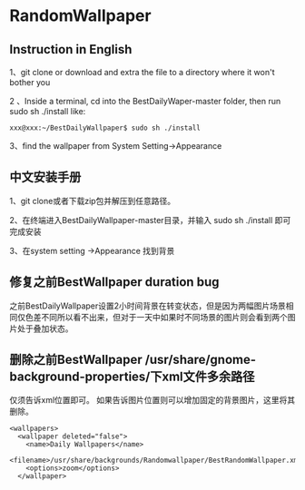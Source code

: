 # RandomWallpaper

## Instruction in English 
1、git clone or download and extra the file to a directory where it won't bother you 

2 、Inside a terminal, cd into the BestDailyWaper-master folder, then run 
sudo sh ./install like:
```
xxx@xxx:~/BestDailyWallpaper$ sudo sh ./install
```

3、find the wallpaper from System Setting->Appearance

## 中文安装手册
1、git clone或者下载zip包并解压到任意路径。

2、在终端进入BestDailyWallpaper-master目录，并输入 sudo sh ./install 即可完成安装

3、在system setting ->Appearance 找到背景

## 修复之前BestWallpaper duration bug
之前BestDailyWallpaper设置2小时间背景在转变状态<transition>，但是因为两幅图片场景相同仅色差不同所以看不出来，但对于一天中如果时不同场景的图片则会看到两个图片处于叠加状态。

## 删除之前BestWallpaper /usr/share/gnome-background-properties/下xml文件多余路径

仅须告诉xml位置即可。
如果告诉图片位置则可以增加固定的背景图片，这里将其删除。

```
<wallpapers>
  <wallpaper deleted="false">
    <name>Daily Wallpapers</name>
    <filename>/usr/share/backgrounds/Randomwallpaper/BestRandomWallpaper.xml</filename>
    <options>zoom</options>
  </wallpaper>
```
